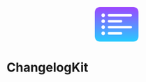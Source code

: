 <p align="center">
    <img src="ChangelogKit_Logo.png" width="20%" alt="Logo">
</p>

# ChangelogKit
